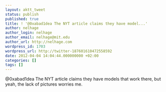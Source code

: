 ```yaml
---
layout: aktt_tweet
status: publish
published: true
title: ! '@0xabad1dea The NYT article claims they have model...'
author: nelhage
author_login: nelhage
author_email: nelhage@mit.edu
author_url: http://nelhage.com
wordpress_id: 1703
wordpress_url: http://twitter-187601610472558592
date: 2012-04-04 14:04:44.000000000 +02:00
categories: []
tags: []
---
```

@0xabad1dea The NYT article claims they have models that work there, but yeah, the lack of pictures worries me.
